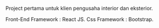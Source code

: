 Project pertama untuk klien pengusaha interior dan eksterior.


Front-End Framework : React JS.
Css Framework : Bootstrap.
